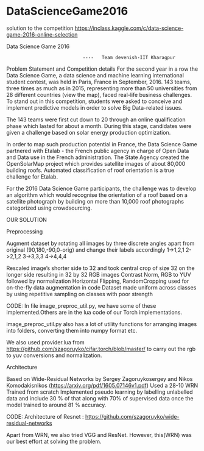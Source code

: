 # DataScienceGame2016
solution to the competition https://inclass.kaggle.com/c/data-science-game-2016-online-selection

 Data Science Game 2016

								----   Team devenish-IIT Kharagpur


Problem Statement and Competition details
For the second year in a row the Data Science Game, a data science and machine learning international student contest, was held in Paris, France in September, 2016. 143 teams, three times as much as in 2015, representing more than 50 universities from 28 different countries (view the map), faced real-life business challenges. To stand out in this competition, students were asked to conceive and implement predictive models in order to solve Big Data-related issues.

The 143 teams were first cut down to 20 through an online qualification phase which lasted for about a month. During this stage, candidates were given a challenge based on solar energy production optimization.

In order to map such production potential in France, the Data Science Game partnered with Etalab - the French public agency in charge of Open Data and Data use in the French administration. The State Agency created the OpenSolarMap project which provides satellite images of about 80,000 building roofs. Automated classification of roof orientation is a true challenge for Etalab.

For the 2016 Data Science Game participants, the challenge was to develop an algorithm which would recognise the orientation of a roof based on a satellite photograph by building on more than 10,000 roof photographs categorized using crowdsourcing.

OUR SOLUTION

Preprocessing

Augment dataset by rotating all images by three discrete angles apart from original (90,180,-90,0-orig) and change their labels accordingly
1->1,2,1
2->2,1,2
3->3,3,3
4->4,4,4

Rescaled image’s shorter side to 32 and took central crop of size 32 on the longer side resulting in 32 by 32 RGB images
Contrast Norm, RGB to YUV followed by normalization
Horizontal Flipping, RandomCropping used for on-the-fly data augmentation in code
Dataset made uniform across classes by using repetitive sampling on classes with poor strength

CODE: In file image_preproc_util.py, we have some of these implemented.Others are in the lua code of our Torch implementations.

image_preproc_util.py also has a lot of utility functions for arranging images into folders, converting them into numpy format etc.

We also used provider.lua from https://github.com/szagoruyko/cifar.torch/blob/master/ to carry out the rgb to yuv conversions and normalization.

Architecture

Based on Wide-Residual Networks by Sergey Zagoruykosergey and Nikos Komodakisnikos (https://arxiv.org/pdf/1605.07146v1.pdf)
Used a  28-10 WRN
Trained from scratch 
Implemented pseudo learning by labelling unlabelled data and include 30 % of that along with 70% of supervised data once the model trained to around 81 % accuracy.


CODE: Architecture of Resnet : https://github.com/szagoruyko/wide-residual-networks

Apart from WRN, we also tried VGG and ResNet. However, this(WRN) was our best effort at solving the problem.





